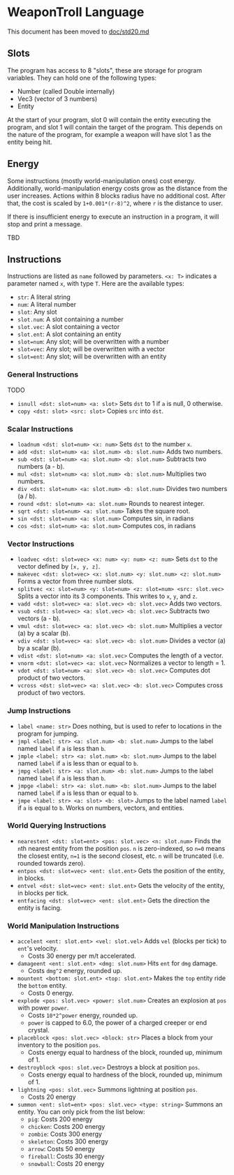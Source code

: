 # WeaponTroll Language

This document has been moved to [doc/std20.md](doc/std20.md)

## Slots

The program has access to 8 "slots", these are storage for
program variables. They can hold one of the following types:
- Number (called Double internally)
- Vec3 (vector of 3 numbers)
- Entity

At the start of your program, slot 0 will contain the entity executing the program,
and slot 1 will contain the target of the program. This depends on the nature of the program,
for example a weapon will have slot 1 as the entity being hit.

## Energy

Some instructions (mostly world-manipulation ones) cost energy. Additionally,
world-manipulation energy costs grow as the distance from the user increases.
Actions within 8 blocks radius have no additional cost. After that, the cost
is scaled by `1+0.001*(r-8)^2`, where `r` is the distance to user.

If there is insufficient energy to execute an instruction in a program, it will stop
and print a message.

TBD

## Instructions

Instructions are listed as `name` followed by parameters.
`<x: T>` indicates a parameter named `x`, with type `T`.
Here are the available types:
- `str`: A literal string
- `num`: A literal number
- `slot`: Any slot
- `slot.num`: A slot containing a number
- `slot.vec`: A slot containing a vector
- `slot.ent`: A slot containing an entity
- `slot=num`: Any slot; will be overwritten with a number
- `slot=vec`: Any slot; will be overwritten with a vector
- `slot=ent`: Any slot; will be overwritten with an entity

### General Instructions

TODO
- `isnull <dst: slot=num> <a: slot>` Sets `dst` to 1 if `a` is null, 0 otherwise.
- `copy <dst: slot> <src: slot>` Copies `src` into `dst`.

### Scalar Instructions

- `loadnum <dst: slot=num> <x: num>` Sets `dst` to the number `x`.
- `add <dst: slot=num> <a: slot.num> <b: slot.num>` Adds two numbers.
- `sub <dst: slot=num> <a: slot.num> <b: slot.num>` Subtracts two numbers (a - b).
- `mul <dst: slot=num> <a: slot.num> <b: slot.num>` Multiplies two numbers.
- `div <dst: slot=num> <a: slot.num> <b: slot.num>` Divides two numbers (a / b).
- `round <dst: slot=num> <a: slot.num>` Rounds to nearest integer.
- `sqrt <dst: slot=num> <a: slot.num>` Takes the square root.
- `sin <dst: slot=num> <a: slot.num>` Computes sin, in radians
- `cos <dst: slot=num> <a: slot.num>` Computes cos, in radians

### Vector Instructions

- `loadvec <dst: slot=vec> <x: num> <y: num> <z: num>` Sets `dst` to the vector defined by `[x, y, z]`.
- `makevec <dst: slot=vec> <x: slot.num> <y: slot.num> <z: slot.num>` Forms a vector from three number slots.
- `splitvec <x: slot=num> <y: slot=num> <z: slot=num> <src: slot.vec>` Splits a vector into its 3 components. This writes to `x`, `y`, and `z`.
- `vadd <dst: slot=vec> <a: slot.vec> <b: slot.vec>` Adds two vectors.
- `vsub <dst: slot=vec> <a: slot.vec> <b: slot.vec>` Subtracts two vectors (a - b).
- `vmul <dst: slot=vec> <a: slot.vec> <b: slot.num>` Multiplies a vector (a) by a scalar (b).
- `vdiv <dst: slot=vec> <a: slot.vec> <b: slot.num>` Divides a vector (a) by a scalar (b).
- `vdist <dst: slot=num> <a: slot.vec>` Computes the length of a vector.
- `vnorm <dst: slot=vec> <a: slot.vec>` Normalizes a vector to length = 1.
- `vdot <dst: slot=num> <a: slot.vec> <b: slot.vec>` Computes dot product of two vectors.
- `vcross <dst: slot=vec> <a: slot.vec> <b: slot.vec>` Computes cross product of two vectors.

### Jump Instructions

- `label <name: str>` Does nothing, but is used to refer to locations in the program for jumping.
- `jmpl <label: str> <a: slot.num> <b: slot.num>` Jumps to the label named `label` if `a` is less than `b`.
- `jmple <label: str> <a: slot.num> <b: slot.num>` Jumps to the label named `label` if `a` is less than or equal to `b`.
- `jmpg <label: str> <a: slot.num> <b: slot.num>` Jumps to the label named `label` if `a` is less than `b`.
- `jmpge <label: str> <a: slot.num> <b: slot.num>` Jumps to the label named `label` if `a` is less than or equal to `b`.
- `jmpe <label: str> <a: slot> <b: slot>` Jumps to the label named `label` if `a` is equal to `b`. Works on
  numbers, vectors, and entities.

### World Querying Instructions

- `nearestent <dst: slot=ent> <pos: slot.vec> <n: slot.num>` Finds the `n`th nearest entity from the position `pos`.
  `n` is zero-indexed, so `n=0` means the closest entity, `n=1` is the second closest, etc.
  `n` will be truncated (i.e. rounded towards zero).
- `entpos <dst: slot=vec> <ent: slot.ent>` Gets the position of the entity, in blocks.
- `entvel <dst: slot=vec> <ent: slot.ent>` Gets the velocity of the entity, in blocks per tick.
- `entfacing <dst: slot=vec> <ent: slot.ent>` Gets the direction the entity is facing.

### World Manipulation Instructions

- `accelent <ent: slot.ent> <vel: slot.vel>` Adds `vel` (blocks per tick) to `ent`'s velocity.
  - Costs 30 energy per m/t accelerated.
- `damageent <ent: slot.ent> <dmg: slot.num>` Hits `ent` for `dmg` damage.
  - Costs `dmg^2` energy, rounded up.
- `mountent <bottom: slot.ent> <top: slot.ent>` Makes the `top` entity ride the `bottom` entity.
  - Costs 0 energy.
- `explode <pos: slot.vec> <power: slot.num>` Creates an explosion at `pos` with power `power`.
  - Costs `10*2^power` energy, rounded up.
  - `power` is capped to 6.0, the power of a charged creeper or end crystal.
- `placeblock <pos: slot.vec> <block: str>` Places a block from your inventory to the position `pos`.
  - Costs energy equal to hardness of the block, rounded up, minimum of 1.
- `destroyblock <pos: slot.vec>` Destroys a block at position `pos`.
  - Costs energy equal to hardness of the block, rounded up, minimum of 1.
- `lightning <pos: slot.vec>` Summons lightning at position `pos`.
  - Costs 20 energy
- `summon <ent: slot=ent> <pos: slot.vec> <type: string>` Summons an entity. You can only pick from the list below:
  - `pig`: Costs 200 energy
  - `chicken`: Costs 200 energy
  - `zombie`: Costs 300 energy
  - `skeleton`: Costs 300 energy
  - `arrow`: Costs 50 energy
  - `fireball`: Costs 30 energy
  - `snowball`: Costs 20 energy